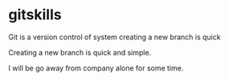 # gitskills
Git is a version control of system
creating a new branch is quick


Creating a new branch is quick and simple.

I will be go away from company alone for some time.